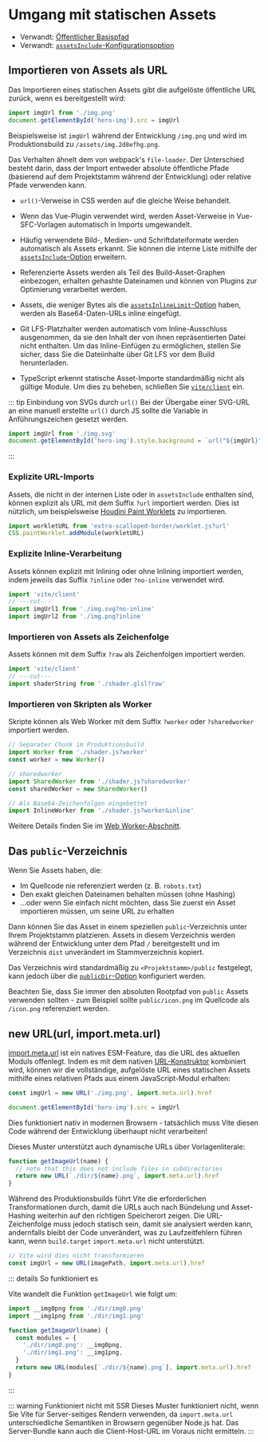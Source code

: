 # Umgang mit statischen Assets

- Verwandt: [Öffentlicher Basispfad](./build#public-base-path)
- Verwandt: [`assetsInclude`-Konfigurationsoption](/config/shared-options.md#assetsinclude)

## Importieren von Assets als URL

Das Importieren eines statischen Assets gibt die aufgelöste öffentliche URL zurück, wenn es bereitgestellt wird:

```js
import imgUrl from './img.png'
document.getElementById('hero-img').src = imgUrl
```

Beispielsweise ist `imgUrl` während der Entwicklung `/img.png` und wird im Produktionsbuild zu `/assets/img.2d8efhg.png`.

Das Verhalten ähnelt dem von webpack's `file-loader`. Der Unterschied besteht darin, dass der Import entweder absolute öffentliche Pfade (basierend auf dem Projektstamm während der Entwicklung) oder relative Pfade verwenden kann.

- `url()`-Verweise in CSS werden auf die gleiche Weise behandelt.

- Wenn das Vue-Plugin verwendet wird, werden Asset-Verweise in Vue-SFC-Vorlagen automatisch in Imports umgewandelt.

- Häufig verwendete Bild-, Medien- und Schriftdateiformate werden automatisch als Assets erkannt. Sie können die interne Liste mithilfe der [`assetsInclude`-Option](/config/shared-options.md#assetsinclude) erweitern.

- Referenzierte Assets werden als Teil des Build-Asset-Graphen einbezogen, erhalten gehashte Dateinamen und können von Plugins zur Optimierung verarbeitet werden.

- Assets, die weniger Bytes als die [`assetsInlineLimit`-Option](/config/build-options.md#build-assetsinlinelimit) haben, werden als Base64-Daten-URLs inline eingefügt.

- Git LFS-Platzhalter werden automatisch vom Inline-Ausschluss ausgenommen, da sie den Inhalt der von ihnen repräsentierten Datei nicht enthalten. Um das Inline-Einfügen zu ermöglichen, stellen Sie sicher, dass Sie die Dateiinhalte über Git LFS vor dem Build herunterladen.

- TypeScript erkennt statische Asset-Importe standardmäßig nicht als gültige Module. Um dies zu beheben, schließen Sie [`vite/client`](./features#client-types) ein.

::: tip Einbindung von SVGs durch `url()`
Bei der Übergabe einer SVG-URL an eine manuell erstellte `url()` durch JS sollte die Variable in Anführungszeichen gesetzt werden.

```js
import imgUrl from './img.svg'
document.getElementById('hero-img').style.background = `url("${imgUrl}")`
```

:::

### Explizite URL-Imports

Assets, die nicht in der internen Liste oder in `assetsInclude` enthalten sind, können explizit als URL mit dem Suffix `?url` importiert werden. Dies ist nützlich, um beispielsweise [Houdini Paint Worklets](https://houdini.how/usage) zu importieren.

```js
import workletURL from 'extra-scalloped-border/worklet.js?url'
CSS.paintWorklet.addModule(workletURL)
```

### Explizite Inline-Verarbeitung

Assets können explizit mit Inlining oder ohne Inlining importiert werden, indem jeweils das Suffix `?inline` oder `?no-inline` verwendet wird.

```js twoslash
import 'vite/client'
// ---cut---
import imgUrl1 from './img.svg?no-inline'
import imgUrl2 from './img.png?inline'
```

### Importieren von Assets als Zeichenfolge

Assets können mit dem Suffix `?raw` als Zeichenfolgen importiert werden.

```js twoslash
import 'vite/client'
// ---cut---
import shaderString from './shader.glsl?raw'
```

### Importieren von Skripten als Worker

Skripte können als Web Worker mit dem Suffix `?worker` oder `?sharedworker` importiert werden.

```js
// Separater Chunk im Produktionsbuild
import Worker from './shader.js?worker'
const worker = new Worker()
```

```js
// sharedworker
import SharedWorker from './shader.js?sharedworker'
const sharedWorker = new SharedWorker()
```

```js
// Als Base64-Zeichenfolgen eingebettet
import InlineWorker from './shader.js?worker&inline'
```

Weitere Details finden Sie im [Web Worker-Abschnitt](./features.md#web-workers).

## Das `public`-Verzeichnis

Wenn Sie Assets haben, die:

- Im Quellcode nie referenziert werden (z. B. `robots.txt`)
- Den exakt gleichen Dateinamen behalten müssen (ohne Hashing)
- ...oder wenn Sie einfach nicht möchten, dass Sie zuerst ein Asset importieren müssen, um seine URL zu erhalten

Dann können Sie das Asset in einem speziellen `public`-Verzeichnis unter Ihrem Projektstamm platzieren. Assets in diesem Verzeichnis werden während der Entwicklung unter dem Pfad `/` bereitgestellt und im Verzeichnis `dist` unverändert im Stammverzeichnis kopiert.

Das Verzeichnis wird standardmäßig zu `<Projektstamm>/public` festgelegt, kann jedoch über die [`publicDir`-Option](/config/shared-options.md#publicdir) konfiguriert werden.

Beachten Sie, dass Sie immer den absoluten Rootpfad von `public` Assets verwenden sollten - zum Beispiel sollte `public/icon.png` im Quellcode als `/icon.png` referenziert werden.

## new URL(url, import.meta.url)

[import.meta.url](https://developer.mozilla.org/de/docs/Web/JavaScript/Reference/Statements/import.meta) ist ein natives ESM-Feature, das die URL des aktuellen Moduls offenlegt. Indem es mit dem nativen [URL-Konstruktor](https://developer.mozilla.org/de/docs/Web/API/URL) kombiniert wird, können wir die vollständige, aufgelöste URL eines statischen Assets mithilfe eines relativen Pfads aus einem JavaScript-Modul erhalten:

```js
const imgUrl = new URL('./img.png', import.meta.url).href

document.getElementById('hero-img').src = imgUrl
```

Dies funktioniert nativ in modernen Browsern - tatsächlich muss Vite diesen Code während der Entwicklung überhaupt nicht verarbeiten!

Dieses Muster unterstützt auch dynamische URLs über Vorlagenliterale:

```js
function getImageUrl(name) {
  // note that this does not include files in subdirectories
  return new URL(`./dir/${name}.png`, import.meta.url).href
}
```

Während des Produktionsbuilds führt Vite die erforderlichen Transformationen durch, damit die URLs auch nach Bündelung und Asset-Hashing weiterhin auf den richtigen Speicherort zeigen. Die URL-Zeichenfolge muss jedoch statisch sein, damit sie analysiert werden kann, andernfalls bleibt der Code unverändert, was zu Laufzeitfehlern führen kann, wenn `build.target` `import.meta.url` nicht unterstützt.

```js
// Vite wird dies nicht transformieren
const imgUrl = new URL(imagePath, import.meta.url).href
```

::: details So funktioniert es

Vite wandelt die Funktion `getImageUrl` wie folgt um:

```js
import __img0png from './dir/img0.png'
import __img1png from './dir/img1.png'

function getImageUrl(name) {
  const modules = {
    './dir/img0.png': __img0png,
    './dir/img1.png': __img1png,
  }
  return new URL(modules[`./dir/${name}.png`], import.meta.url).href
}
```

:::

::: warning Funktioniert nicht mit SSR
Dieses Muster funktioniert nicht, wenn Sie Vite für Server-seitiges Rendern verwenden, da `import.meta.url` unterschiedliche Semantiken in Browsern gegenüber Node.js hat. Das Server-Bundle kann auch die Client-Host-URL im Voraus nicht ermitteln.
:::
